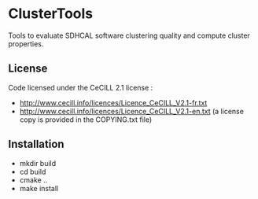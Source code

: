 # ClusterTools
Tools to evaluate SDHCAL software clustering quality and compute cluster properties.


## License
Code licensed under the CeCILL 2.1 license :
- http://www.cecill.info/licences/Licence_CeCILL_V2.1-fr.txt
- http://www.cecill.info/licences/Licence_CeCILL_V2.1-en.txt (a license copy is provided in the COPYING.txt file)

## Installation

- mkdir build
- cd build 
- cmake ..
- make install
